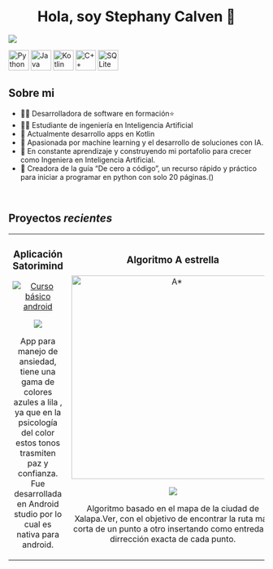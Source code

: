 <div align="center">
<h1 align="center">Hola, soy Stephany Calven</a> 👋</h1>
</div>
<img src="https://i.imgur.com/Kd4jvy3.png">

<p align="left">
  <img src="https://cdn.jsdelivr.net/gh/devicons/devicon/icons/python/python-original.svg" alt="Python" width="40" height="40"/>
  <img src="https://cdn.jsdelivr.net/gh/devicons/devicon/icons/java/java-original.svg" alt="Java" width="40" height="40"/>
  <img src="https://cdn.jsdelivr.net/gh/devicons/devicon/icons/kotlin/kotlin-original.svg" alt="Kotlin" width="40" height="40"/>
  <img src="https://cdn.jsdelivr.net/gh/devicons/devicon/icons/cplusplus/cplusplus-original.svg" alt="C++" width="40" height="40"/>
  <img src="https://cdn.jsdelivr.net/gh/devicons/devicon/icons/sqlite/sqlite-original.svg" alt="SQLite" width="40" height="40"/>
</p>

## Sobre mi

- 👩‍💻 Desarrolladora de software en formación⭐ 
- 🧑‍🏫 Estudiante de ingeniería en Inteligencia Artificial
- 📲 Actualmente desarrollo apps en Kotlin 
- 🤖 Apasionada por machine learning y el desarrollo de soluciones con IA.
- 🚀 En constante aprendizaje y construyendo mi portafolio para crecer como Ingeniera en Inteligencia Artificial.
- 📗 Creadora de la guía “De cero a código”, un recurso rápido y práctico para iniciar a programar en python con solo 20 páginas.()
<br>

## Proyectos *recientes*
<table>
<tr>
<td width="50%">
<h3 align="center">Aplicación Satorimind</h3>
<div align="center">
<a href="https://github.com/STEPHANY-fany/SATORIMIND" target="_blank"><img src="https://i.imgur.com/JPLa8Zm.png width="400" alt="Curso básico android"></a>
<p>
<a href="https://github.com/STEPHANY-fany/SATORIMIND" target="_blank">
<img src="https://img.shields.io/badge/CÓDIGO-ff9?style=for-the-badge&logo=github&logoColor=black">
</a>

</p>
<p> App para manejo de ansiedad, tiene una gama de colores  azules a lila , ya que en la psicología del color estos tonos trasmiten paz y confianza. Fue desarrollada en Android studio por lo cual es nativa para android.  </p>
</div>
                                                                                      
</td>

                                                                                      
</td>       

<td width="50%">
<h3 align="center">Algoritmo A estrella </h3>
<div align="center">
<a href="https://github.com/STEPHANY-fany/Fany/blob/main/A*" target="_blank"><img src="https://i.imgur.com/zqUOgrn.png" width="400" alt="A*"></a>
<p>
<a href="https://github.com/STEPHANY-fany/Fany/blob/main/A*" target="_blank">
<img src="https://img.shields.io/badge/C%C3%93DIGO-cfaae0?style=for-the-badge&logo=github&logoColor=black">
</a>

</p>
<p> Algoritmo basado en el mapa de la ciudad de Xalapa.Ver, con el objetivo de encontrar la ruta más corta de un punto a otro insertando como entreda la dirrección exacta de cada punto.</p>
</div>
                                                                                      
</td>  
</table>                                                                                 
</div>



